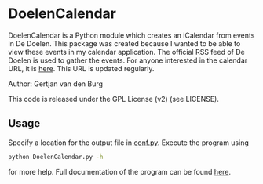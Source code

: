 DoelenCalendar
==============

DoelenCalendar is a Python module which creates an iCalendar from events in De Doelen. 
This package was created because I wanted to be able to view these events in my calendar
application. The official RSS feed of De Doelen is used to gather the events. For anyone
interested in the calendar URL, it is [here](https://dl.dropboxusercontent.com/u/9722877/doelen/doelen_calendar.ics).
This URL is updated regularly.

Author: Gertjan van den Burg

This code is released under the GPL License (v2) (see LICENSE).

Usage
-----

Specify a location for the output file in [conf.py](dedoelen/core/conf.py).
Execute the program using
```bash
python DoelenCalendar.py -h
```
for more help. Full documentation of the program can be found [here](DoelenCalendar.pdf).

